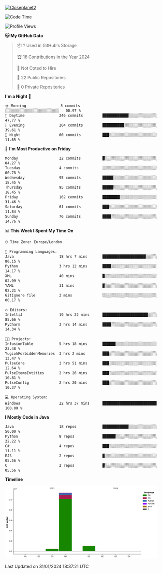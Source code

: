 [![Closeplanet2](https://github-readme-stats.vercel.app/api?username=Closeplanet2&show_icons=true&theme=tokyonight&count_private=true)]([https://github.com/Closeplanet2])

<!--START_SECTION:waka-->
![Code Time](http://img.shields.io/badge/Code%20Time-345%20hrs%2013%20mins-blue)

![Profile Views](http://img.shields.io/badge/Profile%20Views-0-blue)

**🐱 My GitHub Data** 

> 📦 ? Used in GitHub's Storage 
 > 
> 🏆 16 Contributions in the Year 2024
 > 
> 🚫 Not Opted to Hire
 > 
> 📜 22 Public Repositories 
 > 
> 🔑 0 Private Repositories 
 > 
**I'm a Night 🦉** 

```text
🌞 Morning                5 commits           ░░░░░░░░░░░░░░░░░░░░░░░░░   00.97 % 
🌆 Daytime                246 commits         ████████████░░░░░░░░░░░░░   47.77 % 
🌃 Evening                204 commits         ██████████░░░░░░░░░░░░░░░   39.61 % 
🌙 Night                  60 commits          ███░░░░░░░░░░░░░░░░░░░░░░   11.65 % 
```
📅 **I'm Most Productive on Friday** 

```text
Monday                   22 commits          █░░░░░░░░░░░░░░░░░░░░░░░░   04.27 % 
Tuesday                  4 commits           ░░░░░░░░░░░░░░░░░░░░░░░░░   00.78 % 
Wednesday                95 commits          █████░░░░░░░░░░░░░░░░░░░░   18.45 % 
Thursday                 95 commits          █████░░░░░░░░░░░░░░░░░░░░   18.45 % 
Friday                   162 commits         ████████░░░░░░░░░░░░░░░░░   31.46 % 
Saturday                 61 commits          ███░░░░░░░░░░░░░░░░░░░░░░   11.84 % 
Sunday                   76 commits          ████░░░░░░░░░░░░░░░░░░░░░   14.76 % 
```


📊 **This Week I Spent My Time On** 

```text
🕑︎ Time Zone: Europe/London

💬 Programming Languages: 
Java                     18 hrs 7 mins       ████████████████████░░░░░   80.15 % 
Python                   3 hrs 12 mins       ████░░░░░░░░░░░░░░░░░░░░░   14.17 % 
XML                      40 mins             █░░░░░░░░░░░░░░░░░░░░░░░░   02.99 % 
YAML                     31 mins             █░░░░░░░░░░░░░░░░░░░░░░░░   02.31 % 
GitIgnore file           2 mins              ░░░░░░░░░░░░░░░░░░░░░░░░░   00.17 % 

🔥 Editors: 
IntelliJ                 19 hrs 22 mins      █████████████████████░░░░   85.66 % 
PyCharm                  3 hrs 14 mins       ████░░░░░░░░░░░░░░░░░░░░░   14.34 % 

🐱‍💻 Projects: 
InfusionTable            5 hrs 18 mins       ██████░░░░░░░░░░░░░░░░░░░   23.48 % 
YugiohForbiddenMemories  3 hrs 2 mins        ███░░░░░░░░░░░░░░░░░░░░░░   13.47 % 
PulseCore                2 hrs 51 mins       ███░░░░░░░░░░░░░░░░░░░░░░   12.64 % 
PulseItemsEntities       2 hrs 26 mins       ███░░░░░░░░░░░░░░░░░░░░░░   10.81 % 
PulseConfig              2 hrs 20 mins       ███░░░░░░░░░░░░░░░░░░░░░░   10.37 % 

💻 Operating System: 
Windows                  22 hrs 37 mins      █████████████████████████   100.00 % 
```

**I Mostly Code in Java** 

```text
Java                     18 repos            ████████████░░░░░░░░░░░░░   50.00 % 
Python                   8 repos             ██████░░░░░░░░░░░░░░░░░░░   22.22 % 
C#                       4 repos             ███░░░░░░░░░░░░░░░░░░░░░░   11.11 % 
EJS                      2 repos             █░░░░░░░░░░░░░░░░░░░░░░░░   05.56 % 
C                        2 repos             █░░░░░░░░░░░░░░░░░░░░░░░░   05.56 % 
```



**Timeline**

![Lines of Code chart](https://raw.githubusercontent.com/Closeplanet2/Closeplanet2/main/assets/bar_graph.png)


 Last Updated on 31/01/2024 18:37:21 UTC
<!--END_SECTION:waka-->
